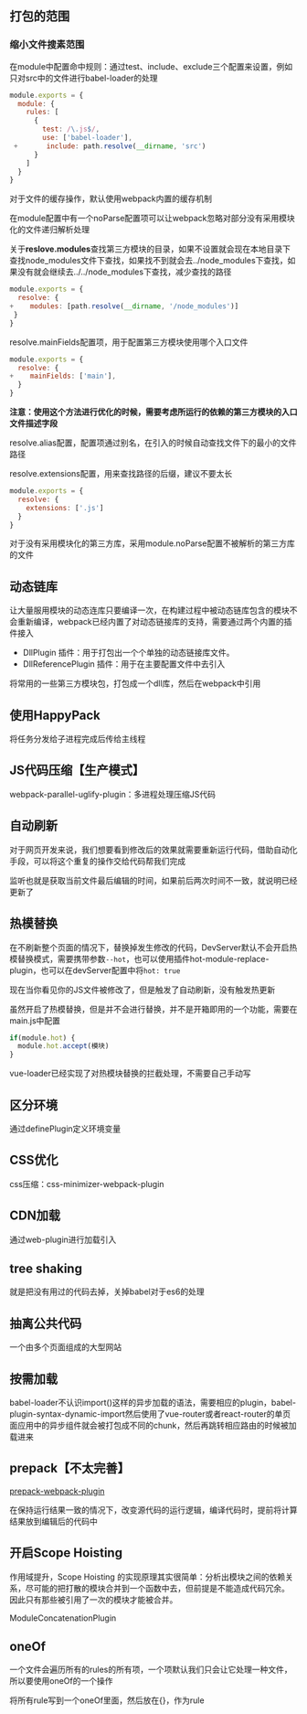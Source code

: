 ## 打包的范围

### 缩小文件搜素范围

在module中配置命中规则：通过test、include、exclude三个配置来设置，例如只对src中的文件进行babel-loader的处理

```js
module.exports = {
  module: {
    rules: [
      {
        test: /\.js$/,
        use: ['babel-loader'],
 +       include: path.resolve(__dirname, 'src')
      }
    ]
  }
}
```

对于文件的缓存操作，默认使用webpack内置的缓存机制

在module配置中有一个noParse配置项可以让webpack忽略对部分没有采用模块化的文件递归解析处理

关于**reslove.modules**查找第三方模块的目录，如果不设置就会现在本地目录下查找node_modules文件下查找，如果找不到就会去../node_modules下查找，如果没有就会继续去../../node_modules下查找，减少查找的路径

```js
module.exports = {
  resolve: {
+    modules: [path.resolve(__dirname, '/node_modules')]
 }
}
```

resolve.mainFields配置项，用于配置第三方模块使用哪个入口文件

```js
module.exports = {
  resolve: {
+    mainFields: ['main'],
  }
}
```

**注意：使用这个方法进行优化的时候，需要考虑所运行的依赖的第三方模块的入口文件描述字段**

resolve.alias配置，配置项通过别名，在引入的时候自动查找文件下的最小的文件路径

resolve.extensions配置，用来查找路径的后缀，建议不要太长

```js
module.exports = {
  resolve: {
    extensions: ['.js']
  }
}
```

对于没有采用模块化的第三方库，采用module.noParse配置不被解析的第三方库的文件

## 动态链库

让大量服用模块的动态连库只要编译一次，在构建过程中被动态链库包含的模块不会重新编译，webpack已经内置了对动态链接库的支持，需要通过两个内置的插件接入

- DllPlugin 插件：用于打包出一个个单独的动态链接库文件。
- DllReferencePlugin 插件：用于在主要配置文件中去引入



将常用的一些第三方模块包，打包成一个dll库，然后在webpack中引用

## 使用HappyPack

将任务分发给子进程完成后传给主线程

## JS代码压缩【生产模式】

webpack-parallel-uglify-plugin：多进程处理压缩JS代码

## 自动刷新

对于网页开发来说，我们想要看到修改后的效果就需要重新运行代码，借助自动化手段，可以将这个重复的操作交给代码帮我们完成

监听也就是获取当前文件最后编辑的时间，如果前后两次时间不一致，就说明已经更新了

## 热模替换

在不刷新整个页面的情况下，替换掉发生修改的代码，DevServer默认不会开启热模替换模式，需要携带参数`--hot`，也可以使用插件hot-module-replace-plugin，也可以在devServer配置中将`hot: true`

现在当你看见你的JS文件被修改了，但是触发了自动刷新，没有触发热更新

虽然开启了热模替换，但是并不会进行替换，并不是开箱即用的一个功能，需要在main.js中配置

```js
if(module.hot) {
  module.hot.accept(模块)
}


```

vue-loader已经实现了对热模块替换的拦截处理，不需要自己手动写

## 区分环境

通过definePlugin定义环境变量

## CSS优化

css压缩：css-minimizer-webpack-plugin

## CDN加载

通过web-plugin进行加载引入

## tree shaking

就是把没有用过的代码去掉，关掉babel对于es6的处理

## 抽离公共代码

一个由多个页面组成的大型网站

## 按需加载

babel-loader不认识import()这样的异步加载的语法，需要相应的plugin，babel-plugin-syntax-dynamic-import然后使用了vue-router或者react-router的单页面应用中的异步组件就会被打包成不同的chunk，然后再跳转相应路由的时候被加载进来

## prepack【不太完善】

[prepack-webpack-plugin](https://github.com/gajus/prepack-webpack-plugin)

在保持运行结果一致的情况下，改变源代码的运行逻辑，编译代码时，提前将计算结果放到编辑后的代码中

##  开启Scope Hoisting

作用域提升，Scope Hoisting 的实现原理其实很简单：分析出模块之间的依赖关系，尽可能的把打散的模块合并到一个函数中去，但前提是不能造成代码冗余。 因此只有那些被引用了一次的模块才能被合并。

ModuleConcatenationPlugin

## oneOf

一个文件会遍历所有的rules的所有项，一个项默认我们只会让它处理一种文件，所以要使用oneOf的一个操作

将所有rule写到一个oneOf里面，然后放在{}，作为rule